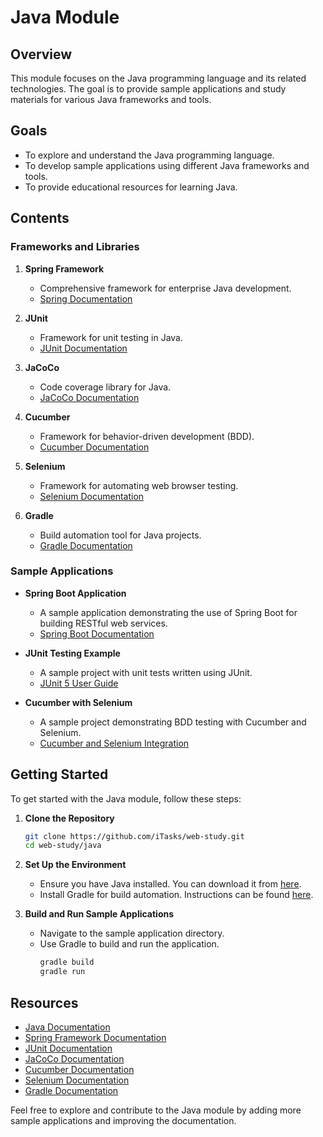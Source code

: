 # Java Module

## Overview

This module focuses on the Java programming language and its related technologies. The goal is to provide sample applications and study materials for various Java frameworks and tools.

## Goals

- To explore and understand the Java programming language.
- To develop sample applications using different Java frameworks and tools.
- To provide educational resources for learning Java.

## Contents

### Frameworks and Libraries

1. **Spring Framework**
   - Comprehensive framework for enterprise Java development.
   - [Spring Documentation](https://spring.io/projects/spring-framework)

2. **JUnit**
   - Framework for unit testing in Java.
   - [JUnit Documentation](https://junit.org/junit5/)

3. **JaCoCo**
   - Code coverage library for Java.
   - [JaCoCo Documentation](https://www.jacoco.org/jacoco/)

4. **Cucumber**
   - Framework for behavior-driven development (BDD).
   - [Cucumber Documentation](https://cucumber.io/docs/guides/10-minute-tutorial/)

5. **Selenium**
   - Framework for automating web browser testing.
   - [Selenium Documentation](https://www.selenium.dev/documentation/en/)

6. **Gradle**
   - Build automation tool for Java projects.
   - [Gradle Documentation](https://docs.gradle.org/current/userguide/userguide.html)

### Sample Applications

- **Spring Boot Application**
  - A sample application demonstrating the use of Spring Boot for building RESTful web services.
  - [Spring Boot Documentation](https://spring.io/projects/spring-boot)

- **JUnit Testing Example**
  - A sample project with unit tests written using JUnit.
  - [JUnit 5 User Guide](https://junit.org/junit5/docs/current/user-guide/)

- **Cucumber with Selenium**
  - A sample project demonstrating BDD testing with Cucumber and Selenium.
  - [Cucumber and Selenium Integration](https://cucumber.io/docs/guides/browser-automation/)

## Getting Started

To get started with the Java module, follow these steps:

1. **Clone the Repository**
   ```bash
   git clone https://github.com/iTasks/web-study.git
   cd web-study/java
   ```

2. **Set Up the Environment**
   - Ensure you have Java installed. You can download it from [here](https://www.oracle.com/java/technologies/javase-jdk11-downloads.html).
   - Install Gradle for build automation. Instructions can be found [here](https://gradle.org/install/).

3. **Build and Run Sample Applications**
   - Navigate to the sample application directory.
   - Use Gradle to build and run the application.
     ```bash
     gradle build
     gradle run
     ```

## Resources

- [Java Documentation](https://docs.oracle.com/en/java/)
- [Spring Framework Documentation](https://spring.io/projects/spring-framework)
- [JUnit Documentation](https://junit.org/junit5/)
- [JaCoCo Documentation](https://www.jacoco.org/jacoco/)
- [Cucumber Documentation](https://cucumber.io/docs/guides/10-minute-tutorial/)
- [Selenium Documentation](https://www.selenium.dev/documentation/en/)
- [Gradle Documentation](https://docs.gradle.org/current/userguide/userguide.html)

Feel free to explore and contribute to the Java module by adding more sample applications and improving the documentation.
